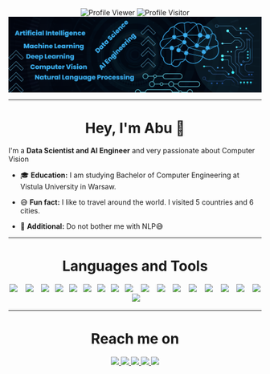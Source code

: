 <div align="center">
   <img src="https://komarev.com/ghpvc/?   username=Abubakr1710&label=Profile%20views&color=0e75b6&style=flat" alt="Profile Viewer" /> <img src="https://visitor-badge.glitch.me/badge?page_id=Abubakr1710.Abubakr1710" alt="Profile Visitor"/>
</div>

<div align="center">
   <img align="center" alt="GIF" src="https://github.com/Abubakr1710/Abubakr1710/blob/main/image.png?raw=true" >
</div>

<hr>

<h1 align="center"> Hey, I'm Abu 👋 </h1>


I'm a **Data Scientist and AI Engineer** and very passionate about Computer Vision

- 🎓 **Education:** I am studying Bachelor of Computer Engineering at Vistula University in Warsaw. 


- 😅 **Fun fact:** I like to travel around the world. I visited 5 countries and 6 cities.

- 🙂 **Additional:** Do not bother me with NLP😅

<hr>

<h1 align="center">  Languages and Tools </h2>
<p align="center">
   <img src="https://img.shields.io/badge/-Python-0a2463?logo=python&logoColor=white&style=for-the-badge" />&nbsp;&nbsp;&nbsp;
   <img src="https://img.shields.io/badge/-Numpy-0a2463?logo=numpy&logoColor=white&style=for-the-badge" />&nbsp;&nbsp;&nbsp;
   <img src="https://img.shields.io/badge/-Pandas-0a2463?logo=pandas&logoColor=white&style=for-the-badge" />&nbsp;&nbsp;
   <img src="https://img.shields.io/badge/-Matplotlib-0a2463?logo=matplotlib&logoColor=white&style=for-the-badge" />&nbsp;&nbsp;
   <img src="https://img.shields.io/badge/-Seaborn-0a2463?logo=matplotlib&logoColor=white&style=for-the-badge" />&nbsp;&nbsp;
   <img src="https://img.shields.io/badge/-Streamlit-0a2463?logo=streamlit&logoColor=white&style=for-the-badge" />&nbsp;&nbsp;
   <img src="https://img.shields.io/badge/-Selenium-0a2463?logo=selenium&logoColor=white&style=for-the-badge" />&nbsp;&nbsp;
   <img src="https://img.shields.io/badge/-Beautifulsoup-0a2463?logo=matplotlib&logoColor=white&style=for-the-badge" />&nbsp;&nbsp;
   <img src="https://img.shields.io/badge/-Sklearn-0a2463?logo=scikit-learn&logoColor=white&style=for-the-badge" />&nbsp;&nbsp;&nbsp;
   <img src="https://img.shields.io/badge/-Pytorch-0a2463?logo=pytorch&logoColor=white&style=for-the-badge" />&nbsp;&nbsp;&nbsp;
   <img src="https://img.shields.io/badge/-OpenCV-0a2463?logo=OpenCV&logoColor=white&style=for-the-badge" />&nbsp;&nbsp;&nbsp;
   <img src="https://img.shields.io/badge/-SpaCy-0a2463?logo=spacy&logoColor=white&style=for-the-badge" />&nbsp;&nbsp;&nbsp;
   <img src="https://img.shields.io/badge/-HTML-0a2463?logo=html&logoColor=white&style=for-the-badge" />&nbsp;&nbsp;&nbsp;
   <img src="https://img.shields.io/badge/-CSS-0a2463?logo=css&logoColor=white&style=for-the-badge" />&nbsp;&nbsp;&nbsp;
   <img src="https://img.shields.io/badge/-Bootstrap-0a2463?logo=bootstrap&logoColor=white&style=for-the-badge" />&nbsp;&nbsp;&nbsp;
   <img src="https://img.shields.io/badge/-PostgreSQL-0a2463?logo=postgresql&logoColor=white&style=for-the-badge" />&nbsp;&nbsp;&nbsp;
   <img src="https://img.shields.io/badge/-Flask-0a2463?logo=flask&logoColor=white&style=for-the-badge" />&nbsp;&nbsp;&nbsp;
   <img src="https://img.shields.io/badge/-Docker-0a2463?logo=docker&logoColor=white&style=for-the-badge" />&nbsp;&nbsp;&nbsp;
</p>

<hr>
 <div>
  <h1 align="center">  Reach me on </h2>
    <p align="center">
       <a href="https://linkedin.com/in/abubakrmamajonov" target="_blank">
         <img src="https://img.shields.io/badge/LinkedIn-0077B5?style=for-the-badge&logo=linkedin&logoColor=white"/>
       </a>
       <a href="mailto:mamajonov1710@gmail.com" target="_blank">
         <img src="https://img.shields.io/badge/gmail-%23D14836.svg?&style=for-the-badge&logo=gmail&logoColor=white"/>
       </a>
       <a href="https://www.facebook.com/abubakr.mamajonov.75" target="_blank">
         <img src="https://img.shields.io/badge/Facebook-0077B5?&style=for-the-badge&logo=facebook&logoColor=white"/>
       </a>
       </a>
       <a href="https://www.instagram.com/abubakr_mamajonov" target="_blank">
         <img src="https://img.shields.io/badge/Instagram-%23D14836.svg?&style=for-the-badge&logo=instagram&logoColor=white"/>
       </a>
       <a href="https://abubakr1710-my-website-app-kx4y2h.streamlit.app/" target="_blank">
         <img src="https://img.shields.io/badge/MyWeb-%230A0A0A.svg?&style=for-the-badge&logo=web&logoColor=white"/>
       </a>
    </p>
 </div>
